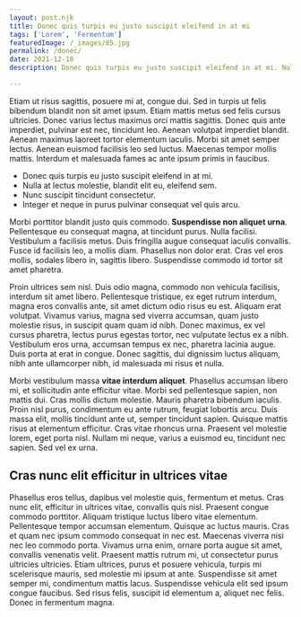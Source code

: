 ```yaml
---
layout: post.njk
title: Donec quis turpis eu justo suscipit eleifend in at mi
tags: ['Lorem', 'Fermentum']
featuredImage: /_images/05.jpg
permalink: /donec/
date: 2021-12-10
description: Donec quis turpis eu justo suscipit eleifend in at mi. Nulla at lectus molestie, blandit elit eu, eleifend sem. Nunc suscipit tincidunt consectetur

---
```


Etiam ut risus sagittis, posuere mi at, congue dui. Sed in turpis ut felis bibendum blandit non sit amet ipsum. Etiam mattis metus sed felis cursus ultricies. Donec varius lectus maximus orci mattis sagittis. Donec quis ante imperdiet, pulvinar est nec, tincidunt leo. Aenean volutpat imperdiet blandit. Aenean maximus laoreet tortor elementum iaculis. Morbi sit amet semper lectus. Aenean euismod facilisis leo sed luctus. Maecenas tempor mollis mattis. Interdum et malesuada fames ac ante ipsum primis in faucibus.

- Donec quis turpis eu justo suscipit eleifend in at mi.
- Nulla at lectus molestie, blandit elit eu, eleifend sem.
- Nunc suscipit tincidunt consectetur.
- Integer et neque in purus pulvinar consequat vel quis arcu.

Morbi porttitor blandit justo quis commodo. **Suspendisse non aliquet urna**. Pellentesque eu consequat magna, at tincidunt purus. Nulla facilisi. Vestibulum a facilisis metus. Duis fringilla augue consequat iaculis convallis. Fusce id facilisis leo, a mollis diam. Phasellus non dolor erat. Cras vel eros mollis, sodales libero in, sagittis libero. Suspendisse commodo id tortor sit amet pharetra.

Proin ultrices sem nisl. Duis odio magna, commodo non vehicula facilisis, interdum sit amet libero. Pellentesque tristique, ex eget rutrum interdum, magna eros convallis ante, sit amet dictum odio risus eu est. Aliquam erat volutpat. Vivamus varius, magna sed viverra accumsan, quam justo molestie risus, in suscipit quam quam id nibh. Donec maximus, ex vel cursus pharetra, lectus purus egestas tortor, nec vulputate lectus ex a nibh. Vestibulum eros urna, accumsan tempus ex nec, pharetra lacinia augue. Duis porta at erat in congue. Donec sagittis, dui dignissim luctus aliquam, nibh ante ullamcorper nibh, id malesuada mi risus et nulla.

Morbi vestibulum massa **vitae interdum aliquet**. Phasellus accumsan libero mi, et sollicitudin ante efficitur vitae. Morbi sed pellentesque sapien, non mattis dui. Cras mollis dictum molestie. Mauris pharetra bibendum iaculis. Proin nisl purus, condimentum eu ante rutrum, feugiat lobortis arcu. Duis massa elit, mollis tincidunt ante ut, semper tincidunt sapien. Quisque mattis risus at elementum efficitur. Cras vitae rhoncus urna. Praesent vel molestie lorem, eget porta nisl. Nullam mi neque, varius a euismod eu, tincidunt nec sapien. Sed vel ex urna.

## Cras nunc elit efficitur in ultrices vitae

Phasellus eros tellus, dapibus vel molestie quis, fermentum et metus. Cras nunc elit, efficitur in ultrices vitae, convallis quis nisl. Praesent congue commodo porttitor. Aliquam tristique luctus libero vitae elementum. Pellentesque tempor accumsan elementum. Quisque ac luctus mauris. Cras et quam nec ipsum commodo consequat in nec est. Maecenas viverra nisi nec leo commodo porta. Vivamus urna enim, ornare porta augue sit amet, convallis venenatis velit. Praesent mattis rutrum mi, ut consectetur purus ultricies ultricies. Etiam ultrices, purus et posuere vehicula, turpis mi scelerisque mauris, sed molestie mi ipsum at ante. Suspendisse sit amet semper mi, condimentum mattis lacus. Suspendisse vehicula elit sed ipsum congue faucibus. Sed risus felis, suscipit id elementum a, aliquet nec felis. Donec in fermentum magna.

